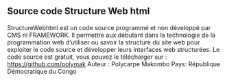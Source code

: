 ## Source code Structure Web html ##

StructureWebhtml est un code source programmé et non développé par CMS ni FRAMEWORK. Il permettre aux débutant dans la technologie de la programmation web d’utiliser ou savoir la structure du site web pour exploiter le code source et développer leurs interfaces web structurées. Le code source est gratuit, vous pouvez le télécharger sur : https://github.com/polymak 
Auteur : Polycarpe Makombo
Pays: République Démocratique du Congo
